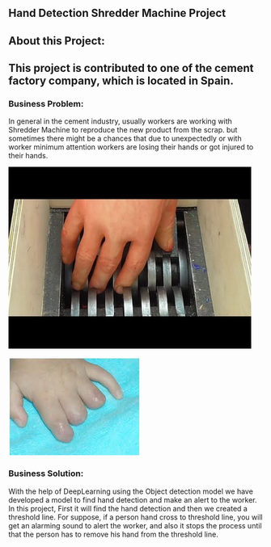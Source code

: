 <h2>Hand Detection Shredder Machine Project</h2>

<h2>About this Project:</h2>

<h2>This project is contributed to one of the cement factory company, which is located in Spain.</h2>

<h3>Business Problem:</h3>

In general in the cement industry, usually workers are working with Shredder Machine to reproduce the new product from the scrap. 
but sometimes there might be a chances that due to unexpectedly or with worker minimum attention workers are losing their hands or got injured to their hands.

  ![](Images/1_hand_machine.jpg)
  
  ![](Images/2_InjuredHand.jpg)
  
<h3>Business Solution:</h3> 

With the help of DeepLearning using the Object detection model we have developed a model to find hand detection and make an alert to the worker.  
In this project, First it will find the hand detection and then we created a threshold line. 
For suppose, if a person hand cross to threshold line, you will get an alarming sound to alert the worker, and also it stops the process until that the person has to
remove his hand from the threshold line.
 

